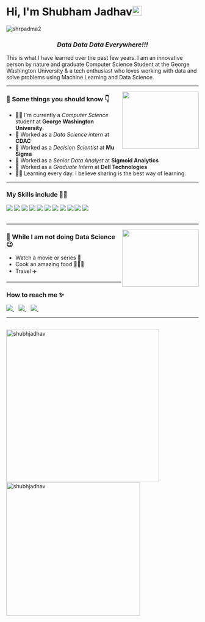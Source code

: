 <h1><strong>Hi, I'm Shubham Jadhav</a></strong><img src="https://raw.githubusercontent.com/syedareehaquasar/syedareehaquasar/master/gifs/Hi.gif" height="25px" width="25px"></h1>

<div align="left"> 
    <img src="https://komarev.com/ghpvc/?username=shrpadm2" alt="shrpadma2"> 
</div>

<h3 align="center"><em>Data Data Data Everywhere!!!</em></h3>

<p>This is what I have learned over the past few years. I am an innovative person by nature and graduate Computer Science Student at the George Washington University & a tech enthusiast who loves working with data and solve problems using Machine Learning and Data Science.</p>

<hr>
<img align="right" src="https://media.giphy.com/media/4FQMuOKR6zQRO/giphy.gif" height="150px" width="200px">




<h3>🚀 Some things you should know 👇</h3>
<ul>
<li>👨‍💻 I'm currently a <em>Computer Science</em> student at <strong>George Washington University</strong>.</li>
<li>💼 Worked as a <em>Data Science intern</em> at <strong>CDAC</strong></li>
<li>💼 Worked as a <em>Decision Scientist</em> at <strong>Mu Sigma</strong></li>
<li>💼 Worked as a <em>Senior Data Analyst</em> at <strong>Sigmoid Analytics</strong></li>
<li>💼 Worked as a <em>Graduate Intern</em> at <strong>Dell Technologies</strong></li>
<li>👨‍🎓 Learning every day. I believe sharing is the best way of learning.</li>
</ul>
<hr>

<h3>My Skills include 👨‍💻</h3>
<div>
    <img src="https://img.shields.io/badge/python-%2314354C.svg?style=for-the-badge&logo=python&logoColor=white">
    <img src="https://img.shields.io/badge/R-276DC3?style=for-the-badge&logo=r&logoColor=white">
    <img src="https://img.shields.io/badge/MySQL-00000F?style=for-the-badge&logo=mysql&logoColor=white">
    <img src="https://img.shields.io/badge/scikit--learn-%23F7931E.svg?style=for-the-badge&logo=scikit-learn&logoColor=white">
    <img src="https://img.shields.io/badge/pandas-%23150458.svg?style=for-the-badge&logo=pandas&logoColor=white">
    <img src="https://img.shields.io/badge/numpy-%23013243.svg?style=for-the-badge&logo=numpy&logoColor=white">
    <img src="https://img.shields.io/badge/git-%23F05033.svg?style=for-the-badge&logo=git&logoColor=white">
    <img src="https://img.shields.io/badge/html5-%23E34F26.svg?style=for-the-badge&logo=html5&logoColor=white">
    <img src="https://img.shields.io/badge/css3-%231572B6.svg?style=for-the-badge&logo=css3&logoColor=white">
    <img src="https://img.shields.io/badge/Microsoft_Excel-217346?style=for-the-badge&logo=microsoft-excel&logoColor=white">
    <img src="https://img.shields.io/badge/Microsoft_SQL_Server-CC2927?style=for-the-badge&logo=microsoft-sql-server&logoColor=white">
    
   
    
</div>
<br>
<hr>

<img align="right" src="https://media.giphy.com/media/C4taUWWpR8frEpzcMM/giphy.gif" height="150px" width="200px">
<h3>🦄 While I am not doing Data Science 😉</h3>
<ul>
    <li>Watch a movie or series 🎥</li>
    <li>Cook an amazing food 👨‍🍳😋</li>
    <li>Travel ✈️</li>
</ul>
<hr>

<h3>How to reach me ✨</h3>
<div>
    <a href="https://www.linkedin.com/in/jadhavshubham/">
        <img src="https://img.shields.io/badge/LinkedIn-0077B5?style=for-the-badge&logo=linkedin&logoColor=white" >
    </a>&nbsp;&nbsp;
    <a href="mailto:shubhamjadhav@gwu.edu">
        <img src="https://img.shields.io/badge/Gmail-D14836?style=for-the-badge&logo=gmail&logoColor=white" >
    </a>&nbsp;&nbsp;
    <a href="https://github.com/shubhjadhav/">
        <img src="https://img.shields.io/badge/GitHub-100000?style=for-the-badge&logo=github&logoColor=white">
    </a>&nbsp;&nbsp;
   
</div>
<hr>
<br>
<div >
    <img align="left" src="https://github-readme-stats.vercel.app/api?username=shubhjadhav&count_private=true&show_icons=true&theme=radical"  width="400px" alt="shubhjadhav">
    &nbsp;&nbsp;
    &nbsp;&nbsp;
    <img align="center" src="https://github-readme-stats.vercel.app/api/top-langs/?username=shubhjadhav&layout=compact&theme=radical"  width="350px" alt="shubhjadhav">
</div>

